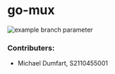 # go-mux

![example branch parameter](https://github.com/mdumfart/go-mux/.github/workflows/go.yml/badge.svg?branch=main)

### Contributers:

* Michael Dumfart, S2110455001
